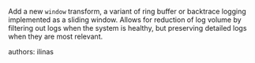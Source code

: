 Add a new `window` transform, a variant of ring buffer or backtrace logging implemented as a sliding window.
Allows for reduction of log volume by filtering out logs when the system is healthy, but preserving detailed
logs when they are most relevant.

authors: ilinas
